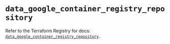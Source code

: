 # `data_google_container_registry_repository`

Refer to the Terraform Registry for docs: [`data_google_container_registry_repository`](https://registry.terraform.io/providers/hashicorp/google-beta/6.15.0/docs/data-sources/google_container_registry_repository).
